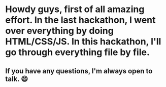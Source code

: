 # Howdy guys, first of all amazing effort. In the last hackathon, I went over everything by doing HTML/CSS/JS. In this hackathon, I'll go through everything file by file.

## If you have any questions, I'm always open to talk. 😄
